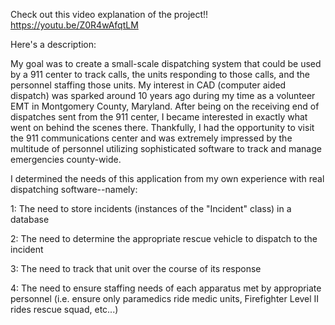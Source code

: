 Check out this video explanation of the project!!
https://youtu.be/Z0R4wAfqtLM

Here's a description:

My goal was to create a small-scale dispatching system that could be used by a 911 center to track calls, the units responding to those calls, and the personnel staffing those units. My interest in CAD (computer aided dispatch) was sparked around 10 years ago during my time as a volunteer EMT in Montgomery County, Maryland. After being on the receiving end of dispatches sent from the 911 center, I became interested in exactly what went on behind the scenes there. Thankfully, I had the opportunity to visit the 911 communications center and was extremely impressed by the multitude of personnel utilizing sophisticated software to track and manage emergencies county-wide.

I determined the needs of this application from my own experience with real dispatching software--namely:

1: The need to store incidents (instances of the "Incident" class) in a database

2: The need to determine the appropriate rescue vehicle to dispatch to the incident

3: The need to track that unit over the course of its response

4: The need to ensure staffing needs of each apparatus met by appropriate personnel (i.e. ensure only paramedics ride medic units, Firefighter Level II rides rescue squad, etc...)



